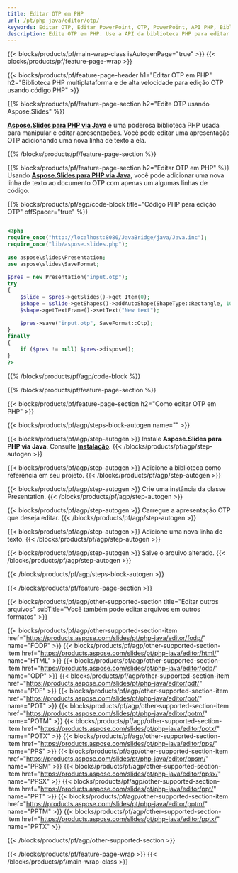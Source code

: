 ```yaml
---
title: Editar OTP em PHP
url: /pt/php-java/editor/otp/
keywords: Editar OTP, Editar PowerPoint, OTP, PowerPoint, API PHP, Biblioteca PHP
description: Edite OTP em PHP. Use a API da biblioteca PHP para editar arquivos OTP
---
```


{{< blocks/products/pf/main-wrap-class isAutogenPage="true" >}}
{{< blocks/products/pf/feature-page-wrap >}}

{{< blocks/products/pf/feature-page-header h1="Editar OTP em PHP" h2="Biblioteca PHP multiplataforma e de alta velocidade para edição OTP usando código PHP" >}}

{{% blocks/products/pf/feature-page-section h2="Edite OTP usando Aspose.Slides" %}}

[**Aspose.Slides para PHP via Java**](https://products.aspose.com/slides/pt/php-java/) é uma poderosa biblioteca PHP usada para manipular e editar apresentações. Você pode editar uma apresentação OTP adicionando uma nova linha de texto a ela. 

{{% /blocks/products/pf/feature-page-section %}}

{{% blocks/products/pf/feature-page-section  h2="Editar OTP em PHP" %}}
Usando [**Aspose.Slides para PHP via Java**](https://products.aspose.com/slides/pt/php-java/), você pode adicionar uma nova linha de texto ao documento OTP com apenas um algumas linhas de código.

{{% blocks/products/pf/agp/code-block title="Código PHP para edição OTP" offSpacer="true" %}}

```php

<?php
require_once("http://localhost:8080/JavaBridge/java/Java.inc");
require_once("lib/aspose.slides.php");
 
use aspose\slides\Presentation;
use aspose\slides\SaveFormat;
 
$pres = new Presentation("input.otp");
try
{
    $slide = $pres->getSlides()->get_Item(0);     
    $shape = $slide->getShapes()->addAutoShape(ShapeType::Rectangle, 10, 10, 100, 50);
    $shape->getTextFrame()->setText("New text");

    $pres->save("input.otp", SaveFormat::Otp);
}
finally
{
    if ($pres != null) $pres->dispose();
}
?>
```
{{% /blocks/products/pf/agp/code-block %}}

{{% /blocks/products/pf/feature-page-section %}}

{{< blocks/products/pf/feature-page-section  h2="Como editar OTP em PHP" >}}

{{< blocks/products/pf/agp/steps-block-autogen name="" >}}


{{< blocks/products/pf/agp/step-autogen >}}
Instale **Aspose.Slides para PHP via Java**. Consulte [**Instalação**](https://docs.aspose.com/slides/php-java/installation/).
{{< /blocks/products/pf/agp/step-autogen >}}

{{< blocks/products/pf/agp/step-autogen >}}
Adicione a biblioteca como referência em seu projeto.
{{< /blocks/products/pf/agp/step-autogen >}}

{{< blocks/products/pf/agp/step-autogen >}}
Crie uma instância da classe Presentation.
{{< /blocks/products/pf/agp/step-autogen >}}

{{< blocks/products/pf/agp/step-autogen >}}
Carregue a apresentação OTP que deseja editar.
{{< /blocks/products/pf/agp/step-autogen >}}

{{< blocks/products/pf/agp/step-autogen >}}
Adicione uma nova linha de texto.
{{< /blocks/products/pf/agp/step-autogen >}}

{{< blocks/products/pf/agp/step-autogen >}}
Salve o arquivo alterado.
{{< /blocks/products/pf/agp/step-autogen >}}

{{< /blocks/products/pf/agp/steps-block-autogen >}}


{{< /blocks/products/pf/feature-page-section >}}

{{< blocks/products/pf/agp/other-supported-section title="Editar outros arquivos" subTitle="Você também pode editar arquivos em outros formatos" >}}

{{< blocks/products/pf/agp/other-supported-section-item href="https://products.aspose.com/slides/pt/php-java/editor/fodp/" name="FODP" >}}
{{< blocks/products/pf/agp/other-supported-section-item href="https://products.aspose.com/slides/pt/php-java/editor/html/" name="HTML" >}}
{{< blocks/products/pf/agp/other-supported-section-item href="https://products.aspose.com/slides/pt/php-java/editor/odp/" name="ODP" >}}
{{< blocks/products/pf/agp/other-supported-section-item href="https://products.aspose.com/slides/pt/php-java/editor/pdf/" name="PDF" >}}
{{< blocks/products/pf/agp/other-supported-section-item href="https://products.aspose.com/slides/pt/php-java/editor/pot/" name="POT" >}}
{{< blocks/products/pf/agp/other-supported-section-item href="https://products.aspose.com/slides/pt/php-java/editor/potm/" name="POTM" >}}
{{< blocks/products/pf/agp/other-supported-section-item href="https://products.aspose.com/slides/pt/php-java/editor/potx/" name="POTX" >}}
{{< blocks/products/pf/agp/other-supported-section-item href="https://products.aspose.com/slides/pt/php-java/editor/pps/" name="PPS" >}}
{{< blocks/products/pf/agp/other-supported-section-item href="https://products.aspose.com/slides/pt/php-java/editor/ppsm/" name="PPSM" >}}
{{< blocks/products/pf/agp/other-supported-section-item href="https://products.aspose.com/slides/pt/php-java/editor/ppsx/" name="PPSX" >}}
{{< blocks/products/pf/agp/other-supported-section-item href="https://products.aspose.com/slides/pt/php-java/editor/ppt/" name="PPT" >}}
{{< blocks/products/pf/agp/other-supported-section-item href="https://products.aspose.com/slides/pt/php-java/editor/pptm/" name="PPTM" >}}
{{< blocks/products/pf/agp/other-supported-section-item href="https://products.aspose.com/slides/pt/php-java/editor/pptx/" name="PPTX" >}}


{{< /blocks/products/pf/agp/other-supported-section >}}

{{< /blocks/products/pf/feature-page-wrap >}}
{{< /blocks/products/pf/main-wrap-class >}}